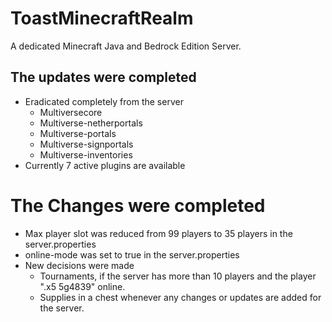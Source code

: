 # ToastMinecraftRealm
A dedicated Minecraft Java and Bedrock Edition Server.

## The updates were completed
- Eradicated completely from the server 
  - Multiversecore
  - Multiverse-netherportals
  - Multiverse-portals
  - Multiverse-signportals
  - Multiverse-inventories
- Currently 7 active plugins are available

# The Changes were completed
- Max player slot was reduced from 99 players to 35 players in the server.properties
- online-mode was set to true in the server.properties
- New decisions were made
  - Tournaments, if the server has more than 10 players and the player ".x5 5g4839" online.
  - Supplies in a chest whenever any changes or updates are added for the server.
